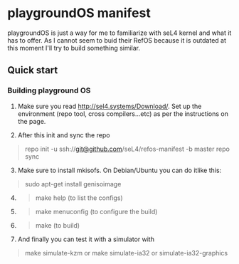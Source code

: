 # playgroundOS manifest

playgroundOS is just a way for me to familiarize with seL4 kernel and what it has to offer. As I cannot seem to buid their RefOS because it is outdated at this moment I'll try to build something similar.

## Quick start

### Building playground OS

1. Make sure you read http://sel4.systems/Download/. Set up the environment (repo tool, cross compilers...etc) as per the instructions on the page. 

2. After this init and sync the repo
  > repo init -u ssh://git@github.com/seL4/refos-manifest -b master
  > repo sync

3. Make sure to install mkisofs. On Debian/Ubuntu you can do itlike this:
  > sudo apt-get install genisoimage

4. > make help (to list the configs)

5. > make menuconfig (to configure the build)

6. > make (to build)

7. And finally you can test it with a simulator with
  > make simulate-kzm
  or
  > make simulate-ia32
  or
  > simulate-ia32-graphics

